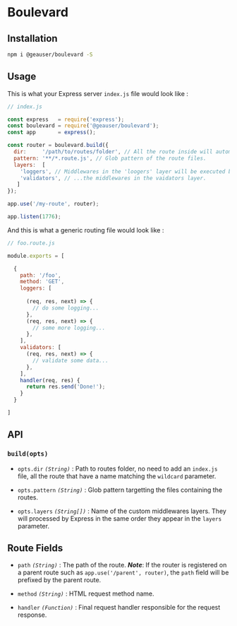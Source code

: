 # Boulevard

## Installation

```sh
npm i @geauser/boulevard -S
```

## Usage

This is what your Express server `index.js` file would look like :


```js
// index.js

const express   = require('express');
const boulevard = require('@geauser/boulevard');
const app       = express();

const router = boulevard.build({
  dir:     '/path/to/routes/folder', // All the route inside will automatically be used.
  pattern: '**/*.route.js', // Glob pattern of the route files.
  layers:  [
    'loggers', // Middlewares in the 'loogers' layer will be executed before...
    'validators', // ...the middlewares in the vaidators layer.
   ]
});

app.use('/my-route', router);

app.listen(1776);
```

And this is what a generic routing file would look like : 

```js
// foo.route.js

module.exports = [

  {
    path: '/foo',
    method: 'GET',
    loggers: [
    
      (req, res, next) => {
        // do some logging...
      },
      (req, res, next) => {
        // some more logging...
      },
    ],
    validators: [
      (req, res, next) => {
        // validate some data...
      },
    ],
    handler(req, res) {
      return res.send('Done!');
    }
  }

]

```



## API


### `build(opts)`

- `opts.dir` _`(String)`_ : Path to routes folder, no need to add an `index.js` file, all the route that have a name matching the `wildcard` parameter.

- `opts.pattern` _`(String)`_ : Glob pattern targetting the files containing the routes. 

- `opts.layers` _`(String[])`_ : Name of the custom middlewares layers. They will processed by Express in the same order they appear in the `layers` parameter.


## Route Fields

- `path`  _`(String)`_ : The path of the route. _**Note**_: If the router is registered on a parent route such as `app.use('/parent', router)`, the `path` field will be prefixed by the parent route.

- `method` _`(String)`_ : HTML request method name.

- `handler` _`(Function)`_ : Final request handler responsible for the request response.
